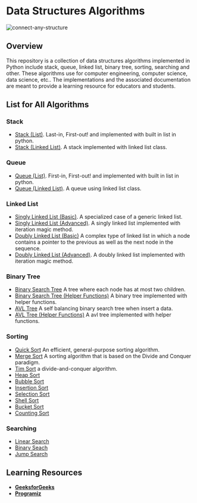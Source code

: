 # Data Structures Algorithms

![connect-any-structure](https://user-images.githubusercontent.com/86193685/205382575-03594fa1-0481-4d27-a768-3e9c9e565958.gif)

## Overview
This repository is a collection of data structures algorithms implemented in Python include stack, queue, linked list, binary tree, sorting, searching and other. These algorithms use for computer engineering, computer science, data science, etc.. The implementations and the associated documentation are meant to provide a learning resource for educators and students.

## List for All Algorithms

### Stack
- [Stack (List)](stack/stack_list.py). Last-in, First-out! and implemented with built in list in python.
- [Stack (Linked List)](stack/stack_linked_list.py). A stack implemented with linked list class.

### Queue
- [Queue (List)](queue/queue_list.py). First-in, First-out! and implemented with built in list in python.
- [Queue (Linked List)](queue/queue_linked_list.py). A queue using linked list class.

### Linked List
- [Singly Linked List (Basic)](linked-list/singly_linked_list_1.py). A specialized case of a generic linked list.
- [Singly Linked List (Advanced)](linked-list/singly_linked_list_2.py). A singly linked list implemented with iteration magic method.
- [Doubly Linked List (Basic)](linked-list/doubly_linked_list_1.py) A complex type of linked list in which a node contains a pointer to the previous as well as the next node in the sequence.
- [Doubly Linked List (Advanced)](linked-list/doubly_linked_list_2.py). A doubly linked list implemented with iteration magic method.

### Binary Tree
- [Binary Search Tree](binary-tree/binary_search_tree_1.py) A tree where each node has at most two children.
- [Binary Search Tree (Helper Functions)](binary-tree/binary_search_tree_2.py) A binary tree implemented with helper functions.
- [AVL Tree](binary-tree/avl_tree_1.py) A self balancing binary search tree when insert a data.
- [AVL Tree (Helper Functions)](binary-tree/avl_tree_2.py) A avl tree implemented with helper functions.

### Sorting
- [Quick Sort](sorting/quick_sort.py) An efficient, general-purpose sorting algorithm.
- [Merge Sort](sorting/merge.py) A sorting algorithm that is based on the Divide and Conquer paradigm.
- [Tim Sort](sorting/tim_sort.py)  a divide-and-conquer algorithm.
- [Heap Sort](sorting/heap_sort.py)
- [Bubble Sort](sorting/bubble_sort.py)
- [Insertion Sort](sorting/insertion_sort.py)
- [Selection Sort](sorting/selection_sort.py)
- [Shell Sort](sorting/shell_sort.py)
- [Bucket Sort](sorting/bucket_sort.py)
- [Counting Sort](sorting/counting_sort.py)

### Searching
- [Linear Search](searching/linear_search.py)
- [Binary Seach](searching/binary_search.py)
- [Jump Search](searching/jump_search.py)

## Learning Resources
- <b><a href="https://www.geeksforgeeks.org/">GeeksforGeeks</a></b>
-  <b><a href="https://www.programiz.com/">Programiz</a></b>
